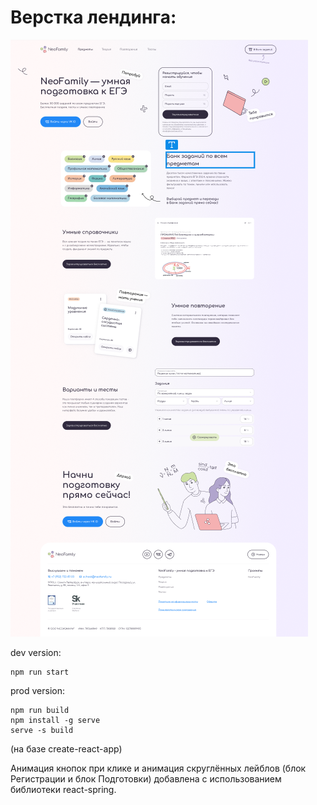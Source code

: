 # Верстка лендинга:

![](screen.png)

dev version:

```
npm run start
```

prod version:

```
npm run build
npm install -g serve
serve -s build
```

(на базе create-react-app)

Анимация кнопок при клике и анимация скруглённых лейблов (блок Регистрации и блок Подготовки) добавлена с использованием библиотеки react-spring.
